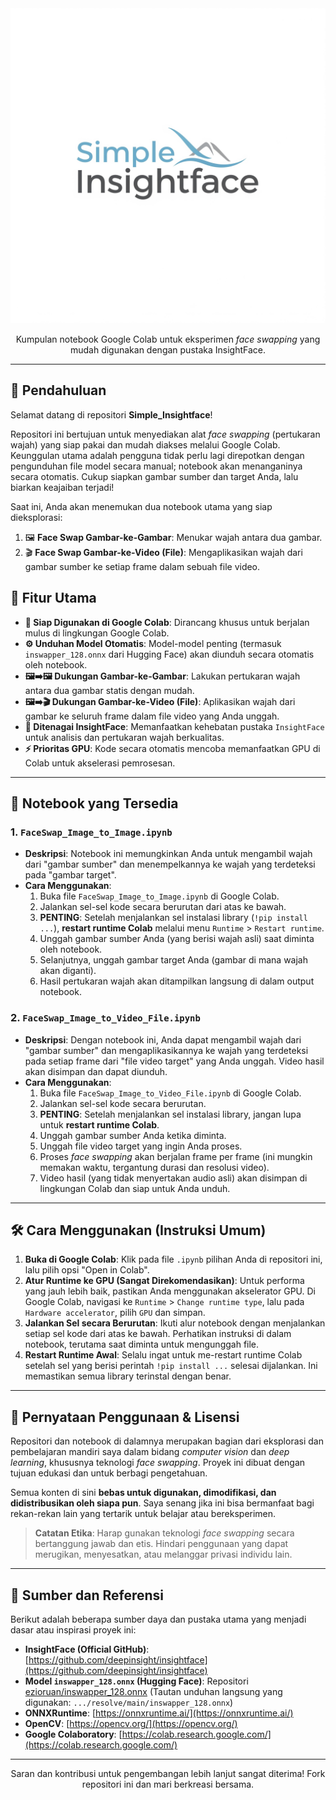 <div align="center">
  <img src="./Header.png" alt="Simple_Insightface Banner" width="700">
</div>

<p align="center">
  Kumpulan notebook Google Colab untuk eksperimen <i>face swapping</i> yang mudah digunakan dengan pustaka InsightFace.
</p>

---

## 🚀 Pendahuluan

Selamat datang di repositori **Simple_Insightface**! 

Repositori ini bertujuan untuk menyediakan alat _face swapping_ (pertukaran wajah) yang siap pakai dan mudah diakses melalui Google Colab. Keunggulan utama adalah pengguna tidak perlu lagi direpotkan dengan pengunduhan file model secara manual; notebook akan menanganinya secara otomatis. Cukup siapkan gambar sumber dan target Anda, lalu biarkan keajaiban terjadi!

Saat ini, Anda akan menemukan dua notebook utama yang siap dieksplorasi:
1.  🖼️ **Face Swap Gambar-ke-Gambar**: Menukar wajah antara dua gambar.
2.  🎬 **Face Swap Gambar-ke-Video (File)**: Mengaplikasikan wajah dari gambar sumber ke setiap frame dalam sebuah file video.

## 🌟 Fitur Utama

* **🚀 Siap Digunakan di Google Colab**: Dirancang khusus untuk berjalan mulus di lingkungan Google Colab.
* **⚙️ Unduhan Model Otomatis**: Model-model penting (termasuk `inswapper_128.onnx` dari Hugging Face) akan diunduh secara otomatis oleh notebook.
* **🖼️➡️🖼️ Dukungan Gambar-ke-Gambar**: Lakukan pertukaran wajah antara dua gambar statis dengan mudah.
* **🖼️➡️🎬 Dukungan Gambar-ke-Video (File)**: Aplikasikan wajah dari gambar ke seluruh frame dalam file video yang Anda unggah.
* **🧠 Ditenagai InsightFace**: Memanfaatkan kehebatan pustaka `InsightFace` untuk analisis dan pertukaran wajah berkualitas.
* **⚡ Prioritas GPU**: Kode secara otomatis mencoba memanfaatkan GPU di Colab untuk akselerasi pemrosesan.

---

## 📖 Notebook yang Tersedia

### 1. `FaceSwap_Image_to_Image.ipynb`
   * **Deskripsi**: Notebook ini memungkinkan Anda untuk mengambil wajah dari "gambar sumber" dan menempelkannya ke wajah yang terdeteksi pada "gambar target".
   * **Cara Menggunakan**:
        1. Buka file `FaceSwap_Image_to_Image.ipynb` di Google Colab.
        2. Jalankan sel-sel kode secara berurutan dari atas ke bawah.
        3. **PENTING**: Setelah menjalankan sel instalasi library (`!pip install ...`), **restart runtime Colab** melalui menu `Runtime` > `Restart runtime`.
        4. Unggah gambar sumber Anda (yang berisi wajah asli) saat diminta oleh notebook.
        5. Selanjutnya, unggah gambar target Anda (gambar di mana wajah akan diganti).
        6. Hasil pertukaran wajah akan ditampilkan langsung di dalam output notebook.

### 2. `FaceSwap_Image_to_Video_File.ipynb`
   * **Deskripsi**: Dengan notebook ini, Anda dapat mengambil wajah dari "gambar sumber" dan mengaplikasikannya ke wajah yang terdeteksi pada setiap frame dari "file video target" yang Anda unggah. Video hasil akan disimpan dan dapat diunduh.
   * **Cara Menggunakan**:
        1. Buka file `FaceSwap_Image_to_Video_File.ipynb` di Google Colab.
        2. Jalankan sel-sel kode secara berurutan.
        3. **PENTING**: Setelah menjalankan sel instalasi library, jangan lupa untuk **restart runtime Colab**.
        4. Unggah gambar sumber Anda ketika diminta.
        5. Unggah file video target yang ingin Anda proses.
        6. Proses _face swapping_ akan berjalan frame per frame (ini mungkin memakan waktu, tergantung durasi dan resolusi video).
        7. Video hasil (yang tidak menyertakan audio asli) akan disimpan di lingkungan Colab dan siap untuk Anda unduh.

---

## 🛠️ Cara Menggunakan (Instruksi Umum)

1.  **Buka di Google Colab**: Klik pada file `.ipynb` pilihan Anda di repositori ini, lalu pilih opsi "Open in Colab".
2.  **Atur Runtime ke GPU (Sangat Direkomendasikan)**: Untuk performa yang jauh lebih baik, pastikan Anda menggunakan akselerator GPU. Di Google Colab, navigasi ke `Runtime` > `Change runtime type`, lalu pada `Hardware accelerator`, pilih `GPU` dan simpan.
3.  **Jalankan Sel secara Berurutan**: Ikuti alur notebook dengan menjalankan setiap sel kode dari atas ke bawah. Perhatikan instruksi di dalam notebook, terutama saat diminta untuk mengunggah file.
4.  **Restart Runtime Awal**: Selalu ingat untuk me-restart runtime Colab setelah sel yang berisi perintah `!pip install ...` selesai dijalankan. Ini memastikan semua library terinstal dengan benar.

---

## 📜 Pernyataan Penggunaan & Lisensi

Repositori dan notebook di dalamnya merupakan bagian dari eksplorasi dan pembelajaran mandiri saya dalam bidang _computer vision_ dan _deep learning_, khususnya teknologi _face swapping_. Proyek ini dibuat dengan tujuan edukasi dan untuk berbagi pengetahuan.

Semua konten di sini **bebas untuk digunakan, dimodifikasi, dan didistribusikan oleh siapa pun**. Saya senang jika ini bisa bermanfaat bagi rekan-rekan lain yang tertarik untuk belajar atau bereksperimen.

> **Catatan Etika**: Harap gunakan teknologi _face swapping_ secara bertanggung jawab dan etis. Hindari penggunaan yang dapat merugikan, menyesatkan, atau melanggar privasi individu lain.

---

## 🔗 Sumber dan Referensi

Berikut adalah beberapa sumber daya dan pustaka utama yang menjadi dasar atau inspirasi proyek ini:

* **InsightFace (Official GitHub)**: [https://github.com/deepinsight/insightface](https://github.com/deepinsight/insightface)
* **Model `inswapper_128.onnx` (Hugging Face)**: Repositori [ezioruan/inswapper_128.onnx](https://huggingface.co/ezioruan/inswapper_128.onnx/tree/main) (Tautan unduhan langsung yang digunakan: `.../resolve/main/inswapper_128.onnx`)
* **ONNXRuntime**: [https://onnxruntime.ai/](https://onnxruntime.ai/)
* **OpenCV**: [https://opencv.org/](https://opencv.org/)
* **Google Colaboratory**: [https://colab.research.google.com/](https://colab.research.google.com/)

---

<p align="center">
  Saran dan kontribusi untuk pengembangan lebih lanjut sangat diterima! Fork repositori ini dan mari berkreasi bersama.
</p>